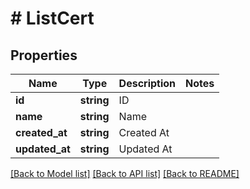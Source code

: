 # # ListCert

## Properties

Name | Type | Description | Notes
------------ | ------------- | ------------- | -------------
**id** | **string** | ID | 
**name** | **string** | Name | 
**created_at** | **string** | Created At | 
**updated_at** | **string** | Updated At | 

[[Back to Model list]](../../README.md#documentation-for-models) [[Back to API list]](../../README.md#documentation-for-api-endpoints) [[Back to README]](../../README.md)


